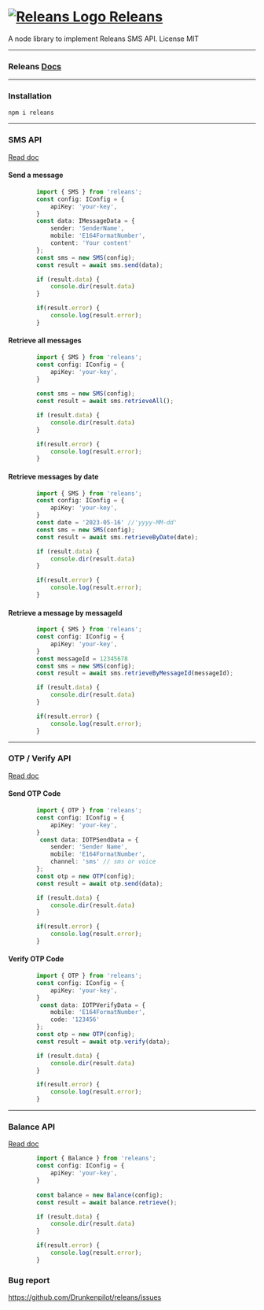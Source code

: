 # [![Releans Logo](https://releans.com/img/logos/logo-57.png) Releans](https://releans.com/)
A node library to implement Releans SMS API.
License MIT

***

### Releans [Docs](https://docs.releans.com/)

***

### Installation

```javascript
npm i releans
```

***

### SMS API
[Read doc](https://docs.releans.com/sms-api)
#### Send a message
```typescript
        import { SMS } from 'releans';
        const config: IConfig = {
            apiKey: 'your-key',
        }
        const data: IMessageData = {
            sender: 'SenderName',
            mobile: 'E164FormatNumber',
            content: 'Your content'
        };
        const sms = new SMS(config);
        const result = await sms.send(data);

        if (result.data) {
            console.dir(result.data)
        }

        if(result.error) {
            console.log(result.error);
        }
```
#### Retrieve all messages
```typescript
        import { SMS } from 'releans';
        const config: IConfig = {
            apiKey: 'your-key',
        }
 
        const sms = new SMS(config);
        const result = await sms.retrieveAll();

        if (result.data) {
            console.dir(result.data)
        }

        if(result.error) {
            console.log(result.error);
        }
```

#### Retrieve messages by date
```typescript
        import { SMS } from 'releans';
        const config: IConfig = {
            apiKey: 'your-key',
        }
        const date = '2023-05-16' //'yyyy-MM-dd'
        const sms = new SMS(config);
        const result = await sms.retrieveByDate(date);

        if (result.data) {
            console.dir(result.data)
        }

        if(result.error) {
            console.log(result.error);
        }
```

#### Retrieve a message by messageId
```typescript
        import { SMS } from 'releans';
        const config: IConfig = {
            apiKey: 'your-key',
        }
        const messageId = 12345678
        const sms = new SMS(config);
        const result = await sms.retrieveByMessageId(messageId);

        if (result.data) {
            console.dir(result.data)
        }

        if(result.error) {
            console.log(result.error);
        }
```

***

### OTP / Verify API
[Read doc](https://docs.releans.com/verify)
#### Send OTP Code
```typescript
        import { OTP } from 'releans';
        const config: IConfig = {
            apiKey: 'your-key',
        }
         const data: IOTPSendData = {
            sender: 'Sender Name',
            mobile: 'E164FormatNumber',
            channel: 'sms' // sms or voice
        };
        const otp = new OTP(config);
        const result = await otp.send(data);

        if (result.data) {
            console.dir(result.data)
        }

        if(result.error) {
            console.log(result.error);
        }
```
#### Verify OTP Code
```typescript
        import { OTP } from 'releans';
        const config: IConfig = {
            apiKey: 'your-key',
        }
         const data: IOTPVerifyData = {
            mobile: 'E164FormatNumber',
            code: '123456'
        };
        const otp = new OTP(config);
        const result = await otp.verify(data);

        if (result.data) {
            console.dir(result.data)
        }

        if(result.error) {
            console.log(result.error);
        }
```

***

### Balance API
[Read doc](https://docs.releans.com/balance)
```typescript
        import { Balance } from 'releans';
        const config: IConfig = {
            apiKey: 'your-key',
        }
 
        const balance = new Balance(config);
        const result = await balance.retrieve();

        if (result.data) {
            console.dir(result.data)
        }

        if(result.error) {
            console.log(result.error);
        }
```

### Bug report
<https://github.com/Drunkenpilot/releans/issues>